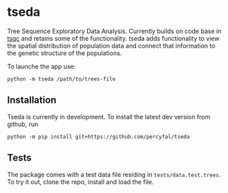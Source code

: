 # tseda

Tree Sequence Exploratory Data Analysis. Currently builds on code base
in [tsqc](https://github.com/tskit-dev/tsqc) and retains some of the
functionality. tseda adds functionality to view the spatial
distribution of population data and connect that information to the
genetic structure of the populations.

To launche the app use:

`python -m tseda /path/to/trees-file`

## Installation

Tseda is currently in development. To install the latest dev version from github, run

```
python -m pip install git+https://github.com/percyfal/tseda
```

## Tests

The package comes with a test data file residing in
`tests/data.test.trees`. To try it out, clone the repo, install and
load the file.
